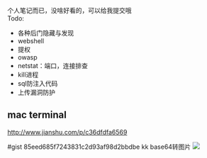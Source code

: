 个人笔记而已，没啥好看的，可以给我提交哦  
Todo:
* 各种后门隐藏与发现 
* webshell
* 提权
* owasp
* netstat：端口，连接排查
* kill进程
* sql防注入代码
* 上传漏洞防护

## mac terminal
http://www.jianshu.com/p/c36dfdfa6569

#gist
85eed685f7243831c2d93af98d2bbdbe
kk
base64转图片
<img src="data:image/jpg;base64,ZmxhZ3t4Y3Rmezg4MzEyN2QyNzI2MjZjOWFmN2Q3M2Q5M2JlMDBkZTQ3fX0=">